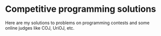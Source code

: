 # Competitive programming solutions
Here are my solutions to problems on programming contests and some online judges like COJ, UriOJ, etc.
